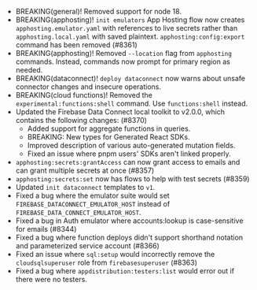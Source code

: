 - BREAKING(general)! Removed support for node 18.
- BREAKING(apphosting)! `init emulators` App Hosting flow now creates `apphosting.emulator.yaml` with references to live secrets rather than `apphosting.local.yaml` with saved plaintext. `apphosting:config:export` command has been removed (#8361)
- BREAKING(apphosting)! Removed `--location` flag from `apphosting` commands. Instead, commands now prompt for primary region as needed.
- BREAKING(dataconnect)! `deploy dataconnect` now warns about unsafe connector changes and insecure operations.
- BREAKING(cloud functions)! Removed the `experimental:functions:shell` command. Use `functions:shell` instead.
- Updated the Firebase Data Connect local toolkit to v2.0.0, which contains the following changes: (#8370)
  - Added support for aggregate functions in queries.
  - BREAKING: New types for Generated React SDKs.
  - Improved description of various auto-generated mutation fields.
  - Fixed an issue where pnpm users' SDKs aren't linked properly.
- `apphosting:secrets:grantAccess` can now grant access to emails and can grant multiple secrets at once (#8357)
- `apphosting:secrets:set` now has flows to help with test secrets (#8359)
- Updated `init dataconnect` templates to `v1`.
- Fixed a bug where the emulator suite would set `FIREBASE_DATACONNECT_EMULATOR_HOST` instead of `FIREBASE_DATA_CONNECT_EMULATOR_HOST`.
- Fixed a bug in Auth emulator where accounts:lookup is case-sensitive for emails (#8344)
- Fixed a bug where function deploys didn't support shorthand notation and parameterized service account (#8366)
- Fixed an issue where `sql:setup` would incorrectly remove the `cloudsqlsuperuser` role from `firebasesuperuser` (#8363)
- Fixed a bug where `appdistribution:testers:list` would error out if there were no testers.
